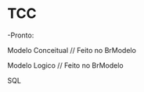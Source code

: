 # TCC
-Pronto:

Modelo Conceitual // Feito no BrModelo

Modelo Logico     // Feito no BrModelo

SQL
